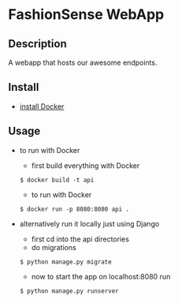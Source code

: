 # FashionSense WebApp

## Description
A webapp that hosts our awesome endpoints.


## Install
* [install Docker](https://docs.docker.com/engine/installation/)

## Usage
* to run with Docker
    * first build everything with Docker
    ```
    $ docker build -t api
    ```
    * to run with Docker
    ```
    $ docker run -p 8080:8080 api .
    ```

* alternatively run it locally just using Django
    * first cd into the api directories
    * do migrations
    ```
    $ python manage.py migrate
    ```
    * now to start the app on localhost:8080 run
    ```
    $ python manage.py runserver
    ```
